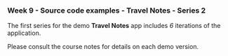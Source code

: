 ### Week 9 - Source code examples - Travel Notes - Series 2

The first series for the demo **Travel Notes** app includes *6* iterations of the application.

Please consult the course notes for details on each demo version.
